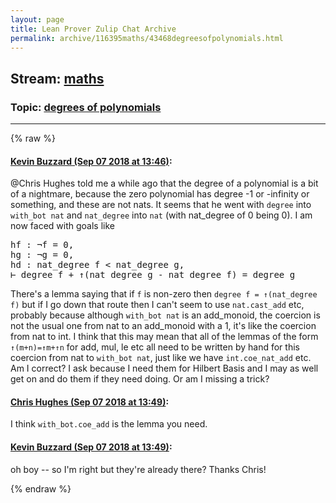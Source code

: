 ```yaml
---
layout: page
title: Lean Prover Zulip Chat Archive 
permalink: archive/116395maths/43468degreesofpolynomials.html
---
```


## Stream: [maths](index.html)
### Topic: [degrees of polynomials](43468degreesofpolynomials.html)

---


{% raw %}
#### [ Kevin Buzzard (Sep 07 2018 at 13:46)](https://leanprover.zulipchat.com/#narrow/stream/116395-maths/topic/degrees%20of%20polynomials/near/133505238):
<p><span class="user-mention" data-user-id="110044">@Chris Hughes</span> told me a while ago that the degree of a polynomial is a bit of a nightmare, because the zero polynomial has degree -1 or -infinity or something, and these are not nats. It seems that he went with <code>degree</code> into <code>with_bot nat</code> and <code>nat_degree</code> into <code>nat</code> (with nat_degree of 0 being 0). I am now faced with goals like</p>
<div class="codehilite"><pre><span></span>hf : ¬f = 0,
hg : ¬g = 0,
hd : nat_degree f &lt; nat_degree g,
⊢ degree f + ↑(nat_degree g - nat_degree f) = degree g
</pre></div>


<p>There's a lemma saying that if <code>f</code> is non-zero then <code>degree f = ↑(nat_degree f)</code> but if I go down that route then I can't seem to use <code>nat.cast_add</code> etc, probably because although <code>with_bot nat</code> is an add_monoid, the coercion is not the usual one from nat to an add_monoid with a 1, it's like the coercion from nat to int. I think that this may mean that all of the lemmas of the form <code>↑(m+n)=↑m+↑n</code> for add, mul, le etc all need to be written by hand for this coercion from nat to <code>with_bot nat</code>, just like we have <code>int.coe_nat_add</code> etc. Am I correct? I ask because I need them for Hilbert Basis and I may as well get on and do them if they need doing. Or am I missing a trick?</p>

#### [ Chris Hughes (Sep 07 2018 at 13:49)](https://leanprover.zulipchat.com/#narrow/stream/116395-maths/topic/degrees%20of%20polynomials/near/133505345):
<p>I think <code>with_bot.coe_add</code> is the lemma you need.</p>

#### [ Kevin Buzzard (Sep 07 2018 at 13:49)](https://leanprover.zulipchat.com/#narrow/stream/116395-maths/topic/degrees%20of%20polynomials/near/133505354):
<p>oh boy -- so I'm right but they're already there? Thanks Chris!</p>


{% endraw %}
